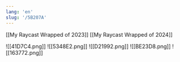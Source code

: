 ```yaml
---
lang: 'en'
slug: '/5B207A'
---
```


[[My Raycast Wrapped of 2023]]
[[My Raycast Wrapped of 2024]]

![[41D7C4.png]]
![[5348E2.png]]
![[D21992.png]]
![[BE23D8.png]]
![[163772.png]]
